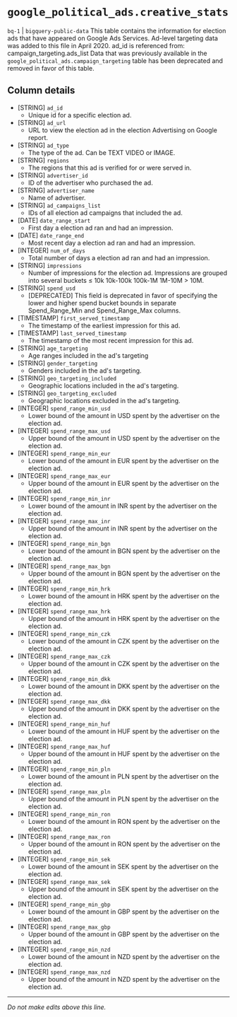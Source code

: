 # `google_political_ads.creative_stats`
`bq-1` | `bigquery-public-data`
This table contains the information for election ads that have appeared on Google Ads Services. Ad-level targeting data was added to this file in April 2020. ad_id is referenced from: campaign_targeting.ads_list Data that was previously available in the `google_political_ads.campaign_targeting` table has been deprecated and removed in favor of this table.

## Column details
* [STRING]    `ad_id`
  - Unique id for a specific election ad.
* [STRING]    `ad_url`
  - URL to view the election ad in the election Advertising on Google report.
* [STRING]    `ad_type`
  - The type of the ad. Can be TEXT VIDEO or IMAGE.
* [STRING]    `regions`
  - The regions that this ad is verified for or were served in.
* [STRING]    `advertiser_id`
  - ID of the advertiser who purchased the ad.
* [STRING]    `advertiser_name`
  - Name of advertiser.
* [STRING]    `ad_campaigns_list`
  - IDs of all election ad campaigns that included the ad.
* [DATE]      `date_range_start`
  - First day a election ad ran and had an impression.
* [DATE]      `date_range_end`
  - Most recent day a election ad ran and had an impression.
* [INTEGER]   `num_of_days`
  - Total number of days a election ad ran and had an impression.
* [STRING]    `impressions`
  - Number of impressions for the election ad. Impressions are grouped into several buckets ≤ 10k 10k-100k 100k-1M 1M-10M > 10M.
* [STRING]    `spend_usd`
  - [DEPRECATED] This field is deprecated in favor of specifying the lower and higher spend bucket bounds in separate Spend_Range_Min and Spend_Range_Max columns.
* [TIMESTAMP] `first_served_timestamp`
  - The timestamp of the earliest impression for this ad.
* [TIMESTAMP] `last_served_timestamp`
  - The timestamp of the most recent impression for this ad.
* [STRING]    `age_targeting`
  - Age ranges included in the ad's targeting
* [STRING]    `gender_targeting`
  - Genders included in the ad's targeting.
* [STRING]    `geo_targeting_included`
  - Geographic locations included in the ad's targeting.
* [STRING]    `geo_targeting_excluded`
  - Geographic locations excluded in the ad's targeting.
* [INTEGER]   `spend_range_min_usd`
  - Lower bound of the amount in USD spent by the advertiser on the election ad.
* [INTEGER]   `spend_range_max_usd`
  - Upper bound of the amount in USD spent by the advertiser on the election ad.
* [INTEGER]   `spend_range_min_eur`
  - Lower bound of the amount in EUR spent by the advertiser on the election ad.
* [INTEGER]   `spend_range_max_eur`
  - Upper bound of the amount in EUR spent by the advertiser on the election ad.
* [INTEGER]   `spend_range_min_inr`
  - Lower bound of the amount in INR spent by the advertiser on the election ad.
* [INTEGER]   `spend_range_max_inr`
  - Upper bound of the amount in INR spent by the advertiser on the election ad.
* [INTEGER]   `spend_range_min_bgn`
  - Lower bound of the amount in BGN spent by the advertiser on the election ad.
* [INTEGER]   `spend_range_max_bgn`
  - Upper bound of the amount in BGN spent by the advertiser on the election ad.
* [INTEGER]   `spend_range_min_hrk`
  - Lower bound of the amount in HRK spent by the advertiser on the election ad.
* [INTEGER]   `spend_range_max_hrk`
  - Upper bound of the amount in HRK spent by the advertiser on the election ad.
* [INTEGER]   `spend_range_min_czk`
  - Lower bound of the amount in CZK spent by the advertiser on the election ad.
* [INTEGER]   `spend_range_max_czk`
  - Upper bound of the amount in CZK spent by the advertiser on the election ad.
* [INTEGER]   `spend_range_min_dkk`
  - Lower bound of the amount in DKK spent by the advertiser on the election ad.
* [INTEGER]   `spend_range_max_dkk`
  - Upper bound of the amount in DKK spent by the advertiser on the election ad.
* [INTEGER]   `spend_range_min_huf`
  - Lower bound of the amount in HUF spent by the advertiser on the election ad.
* [INTEGER]   `spend_range_max_huf`
  - Upper bound of the amount in HUF spent by the advertiser on the election ad.
* [INTEGER]   `spend_range_min_pln`
  - Lower bound of the amount in PLN spent by the advertiser on the election ad.
* [INTEGER]   `spend_range_max_pln`
  - Upper bound of the amount in PLN spent by the advertiser on the election ad.
* [INTEGER]   `spend_range_min_ron`
  - Lower bound of the amount in RON spent by the advertiser on the election ad.
* [INTEGER]   `spend_range_max_ron`
  - Upper bound of the amount in RON spent by the advertiser on the election ad.
* [INTEGER]   `spend_range_min_sek`
  - Lower bound of the amount in SEK spent by the advertiser on the election ad.
* [INTEGER]   `spend_range_max_sek`
  - Upper bound of the amount in SEK spent by the advertiser on the election ad.
* [INTEGER]   `spend_range_min_gbp`
  - Lower bound of the amount in GBP spent by the advertiser on the election ad.
* [INTEGER]   `spend_range_max_gbp`
  - Upper bound of the amount in GBP spent by the advertiser on the election ad.
* [INTEGER]   `spend_range_min_nzd`
  - Lower bound of the amount in NZD spent by the advertiser on the election ad.
* [INTEGER]   `spend_range_max_nzd`
  - Upper bound of the amount in NZD spent by the advertiser on the election ad.

-------------------------------------------------------------------------------
*Do not make edits above this line.*
